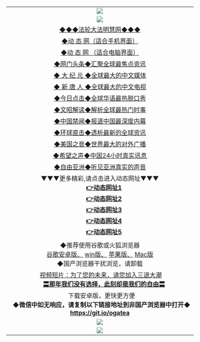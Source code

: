 <table>
 <tr>
    <td align=center>
<img src="https://github.com/gyhhx/image-upload/blob/master/intro2.jpg"/>
</td>
  </tr>
  <tr>
    <td align=center>
<img src="https://github.com/gyhhx/image-upload/blob/master/advise.jpg"/>
</td>
  </tr>
   <tr>
  <td align=center>
<a href="https://s3.eu-central-1.amazonaws.com/ogatef/oGate.htm?http%3A%2F%2F110%2F&from=gy">◆◆◆法轮大法明慧网◆◆◆</a><br/> 
  </tr>
  <tr>
<td align=center>
<a href="https://s3.eu-central-1.amazonaws.com/ogatef/oGate.htm?ogPipe.aspx?name=http://220/loc/phome.php&from=gy">◆动  态  网（适合手机界面）</a><br/> 
  </tr>
  <tr>
<td align=center>
<a href="https://s3.eu-central-1.amazonaws.com/ogatef/oGate.htm?ogPipe.aspx?name=http://220&from=gy">◆动  态  网 （适合电脑界面）</a><br/>
  </tr>
  <tr>
<td align=center>
<a href="https://s3.eu-central-1.amazonaws.com/ogatef/oGate.htm?ogNews&from=gy">◆网门头条◆汇聚全球最焦点资讯</a><br/>
   </tr>
  <tr>
      <td align=center>
<a href="https://s3.eu-central-1.amazonaws.com/ogatef/oGate.htm?ogPipe.aspx?name=http://130/&from=gy">◆ 大 纪 元 ◆全球最大的中文媒体</a><br/>
   </tr>
  <tr>
      <td align=center>
<a href="https://s3.eu-central-1.amazonaws.com/ogatef/oGate.htm?ogPipe.aspx?name=http://130/&from=gy">◆ 新 唐 人 ◆全球最大的中文电视</a><br/>
   </tr>
  <tr>
    <td align=center>
<a href="https://s3.eu-central-1.amazonaws.com/ogatef/oGate.htm?c816850&from=gy">◆今日点击◆全球华语最热脱口秀</a><br/>
    </td>
  </tr>
  <tr>
    <td align=center>
<a href="https://s3.eu-central-1.amazonaws.com/ogatef/oGate.htm?c816857&from=gy">◆文昭解读◆解析全球最热门时事</a><br/>
    </td>
  </tr>
  <tr>
    <td align=center>
<a href="https://s3.eu-central-1.amazonaws.com/ogatef/oGate.htm?c816860&from=gy">◆中国禁闻◆报道中国最深度内幕</a><br/>
   </tr>
  <tr>
      <td align=center>
<a href="https://s3.eu-central-1.amazonaws.com/ogatef/oGate.htm?c816855&from=gy">◆环球直击◆透析最新的全球资讯</a><br/>
   </tr>
  <tr>
      <td align=center>
<a href="https://s3.eu-central-1.amazonaws.com/ogatef/oGate.htm?c816479&from=gy">◆美国之音◆世界最大的对外广播</a><br/>
   </tr>
  <tr>
    <td align=center>
<a href="https://s3.eu-central-1.amazonaws.com/ogatef/oGate.htm?c816456&from=gy">◆希望之声◆中国24小时真实讯息</a><br/>
   </tr>
  <tr>
      <td align=center>
<a href="https://s3.eu-central-1.amazonaws.com/ogatef/oGate.htm?c816424&from=gy">◆自由亚洲◆听见亚洲真实的声音</a><br/>
   </tr>
    <tr>
      <td align=center>▼▼▼更多精彩,请点击进入动态网址▼▼▼<br/>
      <a href="https://s3.eu-west-2.amazonaws.com/ogatel/oGate.htm?from=gy"><b>👉动态网址1<br/></a>
      <a href="https://s3.eu-central-1.amazonaws.com/ogatef/oGate.htm?from=gy"><b>👉动态网址2<br/></a>
      <a href="https://s3-ap-southeast-2.amazonaws.com/ogatey/oGate.htm?from=gy"><b>👉动态网址3<br/></a>
      <a href="https://s3.ap-northeast-2.amazonaws.com/ogates/oGate.htm?from=gy"><b>👉动态网址4<br/></a>
      <a href="https://s3.ap-south-1.amazonaws.com/ogatem/oGate.htm?from=gy"><b>👉动态网址5<br/></a>
    </td>
  </tr>
  <tr>
    <td align=center>
◆推荐使用谷歌或火狐浏览器<br/>
<a href="https://chrome.cn.uptodown.com/android">谷歌安卓版、</a>
<a href="https://google-chrome.cn.uptodown.com/windows">win版、</a>
<a href="https://chrome.cn.uptodown.com/iphone">苹果版、</a>
<a href="https://google-chrome.cn.uptodown.com/mac">Mac版</a><br/>
◆国产浏览器干扰浏览，请卸载<br/>
</td>
  </tr>
  <tr>
  <td align=center>
  <a href="https://s3.eu-central-1.amazonaws.com/ogatef/oGate.htm?c816846_2_1&from=gy">视频短片：为了您的未来，请您加入三退大潮</a><br/>
      <a href="https://s3.eu-central-1.amazonaws.com/ogatef/oGate.htm?ogST.aspx&from=gy"><b>〓那年我们没有选择，此刻却是我们的自由〓<br/></a>
      </td>
  </tr>
    <td align=center>
      下载安卓版，更快更方便  <br/> 
    <b/>◆微信中如无响应，请复制以下链接地址到非国产浏览器中打开◆<br/><a href="https://raw.githubusercontent.com/ogate/up/master/ogate.apk">https://git.io/ogatea</a><br/>
    </td>
  </tr>
 <tr>
    <td align=center><img src="https://cloud.githubusercontent.com/assets/11880933/15631437/70d0a74e-259d-11e6-946f-6237b4b657bd.jpg"/></td>
  </tr>
   <tr>
    <td align=center>
<img src="https://github.com/gyhhx/image-upload/blob/master/%E5%BE%AE%E4%BF%A1%E8%AF%B4%E6%98%8E.jpg"/>
</td>
  </tr>
</table>    
